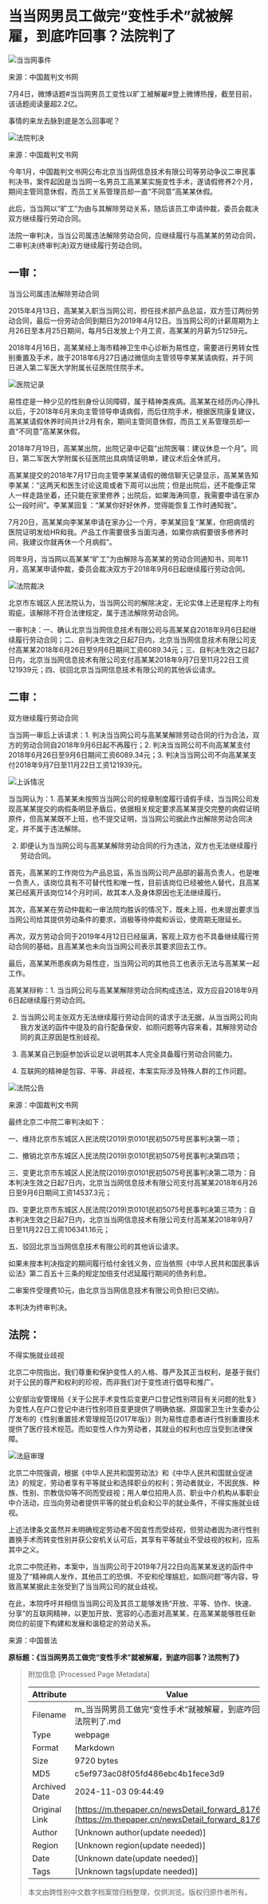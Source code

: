 # 当当网男员工做完“变性手术”就被解雇，到底咋回事？法院判了

![当当网事件](https://image.thepaper.cn/publish/interaction/image/3/76/472.jpg)

来源：中国裁判文书网

7月4日，微博话题#当当网男员工变性以旷工被解雇#登上微博热搜，截至目前，该话题阅读量超2.2亿。

事情的来龙去脉到底是怎么回事呢？

![法院判决](https://imagepphcloud.thepaper.cn/pph/image/76/548/839.jpg)

来源：中国裁判文书网

今年1月，中国裁判文书网公布北京当当网信息技术有限公司等劳动争议二审民事判决书，案件起因是当当网一名男员工高某某实施变性手术，遂请假修养2个月，期间主管同意休假，而员工关系管理员却一直“不同意”高某某休假。

此后，当当网以“旷工”为由与其解除劳动关系，随后该员工申请仲裁，委员会裁决双方继续履行劳动合同。

法院一审判决，当当公司属违法解除劳动合同，应继续履行与高某某的劳动合同，二审判决(终审判决)双方继续履行劳动合同。

## 一审：

当当公司属违法解除劳动合同

2015年4月13日，高某某入职当当网公司，担任技术部产品总监，双方签订两份劳动合同，最后一份劳动合同到期日为2019年4月12日。当当网公司的计薪周期为上月26日至本月25日期间，每月5日发放上个月工资，高某某的月薪为51259元。

2018年4月16日，高某某经上海市精神卫生中心诊断为易性症，需要进行男转女性别重置及手术，故于2018年6月27日通过微信向主管领导李某某请病假，并于同日进入第二军医大学附属长征医院住院手术。

![医院记录](https://imagepphcloud.thepaper.cn/pph/image/76/548/842.jpg)

易性症是一种少见的性别身份认同障碍，属于精神类疾病。高某某在经历内心挣扎以后，于2018年6月末向主管领导申请病假，而后住院手术，根据医院康复建议，高某某请假休养时间共计2月有余，期间主管同意休假，而员工关系管理员却一直“不同意”高某某休假。

2018年7月19日，高某某出院，出院记录中记载“出院医嘱：建议休息一个月”。同日，第二军医大学附属长征医院出具病情证明单，建议术后全休贰月。

高某某提交的2018年7月17日向主管李某某请假的微信聊天记录显示，高某某告知李某某：“这两天和医生讨论这周或者下周可以出院；但是出院后，还不能像正常人一样走路坐着，还只能在家里修养；出院后，如果海涛同意，我需要申请在家办公一段时间”。李某某回复：“某某你好好休养，觉得能恢复工作时通知我”。

7月20日，高某某向李某某申请在家办公一个月，李某某回复“某某，你把病情的医院证明发给HR和我。产品工作需要很多当面沟通，如果你病假要很多修养时间，我建议你就再休一个月病假”。

同年9月，当当网以高某某“旷工”为由解除与高某某的劳动合同通知书，同年11月，高某某申请仲裁，委员会裁决双方于2018年9月6日起继续履行劳动合同。

![法院裁决](https://imagepphcloud.thepaper.cn/pph/image/76/548/843.jpg)

北京市东城区人民法院认为，当当网公司的解除决定，无论实体上还是程序上均有瑕疵，该解除不符合法律规定，属于违法解除劳动合同。

一审判决：一、确认北京当当网信息技术有限公司与高某某自2018年9月6日起继续履行劳动合同；二、自判决生效之日起7日内，北京当当网信息技术有限公司支付高某某2018年6月26日至9月6日期间工资6089.34元；三、自判决生效之日起7日内，北京当当网信息技术有限公司支付高某某2018年9月7日至11月22日工资121939元；四、驳回北京当当网信息技术有限公司的其他诉讼请求。

## 二审：

双方继续履行劳动合同

当当网一审后上诉请求：1. 判决当当网公司与高某某解除劳动合同的行为合法，双方的劳动合同自2018年9月6日起不再履行；2. 判决当当网公司不向高某某支付2018年6月26日至9月6日期间工资6089.34元；3. 判决当当网公司不向高某某支付2018年9月7日至11月22日工资121939元。

![上诉情况](https://imagepphcloud.thepaper.cn/pph/image/76/548/845.jpg)

当当网认为：1. 高某某未按照当当网公司的规章制度履行请假手续，当当网公司发现高某某提交的病假条明显矛盾后，依据相关规定要求高某某提交完整的病假证明原件，但高某某既不上班，也不提交证明，当当网公司据此作出解除劳动合同决定，并不属于违法解除。

2. 即便认为当当网公司与高某某解除劳动合同的行为违法，双方也无法继续履行劳动合同。

首先，高某某的工作岗位为产品总监，系当当网公司产品部的最高负责人，也是唯一负责人，该岗位具有不可替代性和唯一性，目前该岗位已经被他人替代，且高某某已经离开该岗位14个月时间，故其本人及身体原因也无法继续履行。

其次，高某某在劳动仲裁和一审法院均胜诉的情况下，既未上班，也未提出要求当当网公司给其提供劳动条件的要求，消极等待仲裁和诉讼，使周期无限延长。

再次，双方劳动合同于2019年4月12日已经届满，客观上双方也不具备继续履行劳动合同的基础，且高某某也未向当当网公司表示其要求回去工作。

最后，高某某所患疾病为易性症，当当网公司的其他员工也表示无法与高某某一起工作。

高某某辩称：1. 当当网公司与高某某解除劳动合同构成违法，双方应自2018年9月6日起继续履行劳动合同。

2. 当当网公司主张双方无法继续履行劳动合同的请求于法无据，从当当网公司向我方发送的函件中提及的自行配备保安、如厕问题等内容来看，其解除劳动合同的真正原因是性别歧视。

3. 高某某自己到庭参加诉讼足以说明其本人完全具备履行劳动合同能力。

4. 互联网的精神是包容、平等、非歧视，本案实际涉及特殊人群的工作问题。

![法院公告](https://imagepphcloud.thepaper.cn/pph/image/76/548/846.jpg)

来源：中国裁判文书网

最终北京二中院二审判决如下：

一、维持北京市东城区人民法院(2019)京0101民初5075号民事判决第一项；

二、撤销北京市东城区人民法院(2019)京0101民初5075号民事判决第四项；

三、变更北京市东城区人民法院(2019)京0101民初5075号民事判决第二项为：自本判决生效之日起7日内，北京当当网信息技术有限公司支付高某某2018年6月26日至9月6日期间工资14537.3元；

四、变更北京市东城区人民法院(2019)京0101民初5075号民事判决第三项为：自本判决生效之日起7日内，北京当当网信息技术有限公司支付高某某2018年9月7日至11月22日工资106341.16元；

五、驳回北京当当网信息技术有限公司的其他诉讼请求。

如果未按本判决指定的期间履行给付金钱义务，应当依照《中华人民共和国民事诉讼法》第二百五十三条的规定加倍支付迟延履行期间的债务利息。

二审案件受理费10元，由北京当当网信息技术有限公司负担(已交纳)。

本判决为终审判决。

## 法院：

不得实施就业歧视

北京二中院指出，我们尊重和保护变性人的人格、尊严及其正当权利，是基于我们对于公民的尊严和权利的珍视，而非我们对于变性进行倡导和推广。

公安部治安管理局《关于公民手术变性后变更户口登记性别项目有关问题的批复》为变性人在户口登记中进行性别项目变更提供了明确依据、原国家卫生计生委办公厅发布的《性别重置技术管理规范(2017年版)》则为易性症患者进行性别重置技术提供了医疗技术规范。而如变性人作为劳动者，其就业的权利也应当受到法律保障。

![法庭审理](https://imagepphcloud.thepaper.cn/pph/image/76/548/849.jpg)

北京二中院强调，根据《中华人民共和国劳动法》和《中华人民共和国就业促进法》的规定，劳动者享有平等就业和选择职业的权利；劳动者就业，不因民族、种族、性别、宗教信仰等不同而受歧视；用人单位招用人员、职业中介机构从事职业中介活动，应当向劳动者提供平等的就业机会和公平的就业条件，不得实施就业歧视。

上述法律条文虽然并未明确规定劳动者不因变性而受歧视，但劳动者因为进行性别置换手术而转变性别并获公安机关认可后，其享有平等就业不受歧视的权利，应系其中之义。

北京二中院还称，本案中，当当网公司于2019年7月22日向高某某发送的函件中提及了“精神病人发作，其他员工的恐惧、不安和伦理尴尬，如厕问题”等内容，导致高某某据此主张受到了当当网公司的就业歧视。

在此，本院呼吁并相信当当网公司及其员工能够发扬“开放、平等、协作、快速、分享”的互联网精神，以更加开放、宽容的心态面对高某某，在高某某能够胜任新岗位的前提下构建和发展和谐稳定的劳动关系。

来源：中国普法

**原标题：《当当网男员工做完“变性手术”就被解雇，到底咋回事？法院判了》**

> 附加信息 [Processed Page Metadata]
>
> | Attribute       | Value                                  |
> |-----------------|----------------------------------------|
> | Filename        | m_当当网男员工做完“变性手术”就被解雇，到底咋回事？法院判了.md                             |
> | Type            | webpage                                 |
> | Format          | Markdown                               |
> | Size            | 9720 bytes                           |
> | MD5             | c5ef973ac08f05fd486ebc4b1fece3d9                                  |
> | Archived Date   | 2024-11-03 09:44:49                             |
> | Original Link   | [https://m.thepaper.cn/newsDetail_forward_8176623](https://m.thepaper.cn/newsDetail_forward_8176623)                         |
> | Author          | [Unknown author(update needed)]                              |
> | Region          | [Unknown region(update needed)]                              |
> | Date            | [Unknown date(update needed)]                                 |
> | Tags            | [Unknown tags(update needed)]                                 |
>
> 本文由跨性别中文数字档案馆归档整理，仅供浏览。版权归原作者所有。
>